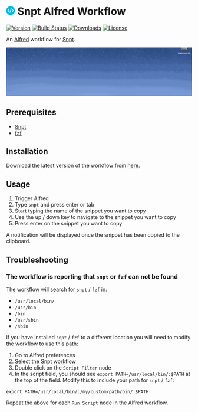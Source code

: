 # <img src="resources/icon.png" height="24"> Snpt Alfred Workflow

[![Version](https://img.shields.io/github/release/mike182uk/snpt-alfred-workflow.svg?style=flat-square)](https://github.com/mike182uk/snpt-alfred-workflow)
[![Build Status](https://img.shields.io/travis/mike182uk/snpt-alfred-workflow.svg?style=flat-square)](http://travis-ci.org/mike182uk/snpt-alfred-workflow)
[![Downloads](https://img.shields.io/github/downloads/mike182uk/snpt-alfred-workflow/total.svg?style=flat-square)](https://github.com/mike182uk/snpt-alfred-workflow)
[![License](https://img.shields.io/github/license/mike182uk/snpt-alfred-workflow.svg?style=flat-square)](https://github.com/mike182uk/snpt-alfred-workflow)

An [Alfred](https://www.alfredapp.com/) workflow for [Snpt](https://github.com/mike182uk/snpt).

![](example.gif)

## Prerequisites

- [Snpt](https://github.com/mike182uk/snpt)
- [fzf](https://github.com/junegunn/fzf)

## Installation

Download the latest version of the workflow from  [here](https://github.com/mike182uk/snpt-alfred-workflow/releases).

## Usage

1. Trigger Alfred
2. Type `snpt` and press enter or tab
3. Start typing the name of the snippet you want to copy
4. Use the up / down key to navigate to the snippet you want to copy
5. Press enter on the snippet you want to copy

A notification will be displayed once the snippet has been copied to the clipboard.

## Troubleshooting

### The workflow is reporting that `snpt` or `fzf` can not be found

The workflow will search for `snpt` / `fzf` in:

- `/usr/local/bin/`
- `/usr/bin`
- `/bin`
- `/usr/sbin`
- `/sbin`

If you have installed `snpt` / `fzf` to a different location you will need to modify the workflow to use this path:

1. Go to Alfred preferences
2. Select the Snpt workflow
3. Double click on the `Script Filter` node
4. In the script field, you should see `export PATH=/usr/local/bin/:$PATH` at the top of the field. Modify this to include your path for `snpt` / `fzf`:

```
export PATH=/usr/local/bin/:/my/custom/path/bin/:$PATH
```

Repeat the above for each `Run Script` node in the Alfred workflow.
